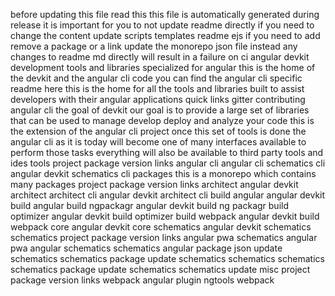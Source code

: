 before updating this file read this this file is automatically generated during release it is important for you to not update readme directly if you need to change the content update scripts templates readme ejs if you need to add remove a package or a link update the monorepo json file instead any changes to readme md directly will result in a failure on ci angular devkit development tools and libraries specialized for angular this is the home of the devkit and the angular cli code you can find the angular cli specific readme here this is the home for all the tools and libraries built to assist developers with their angular applications quick links gitter contributing angular cli the goal of devkit our goal is to provide a large set of libraries that can be used to manage develop deploy and analyze your code this is the extension of the angular cli project once this set of tools is done the angular cli as it is today will become one of many interfaces available to perform those tasks everything will also be available to third party tools and ides tools project package version links angular cli angular cli schematics cli angular devkit schematics cli packages this is a monorepo which contains many packages project package version links architect angular devkit architect architect cli angular devkit architect cli build angular angular devkit build angular build ngpackagr angular devkit build ng packagr build optimizer angular devkit build optimizer build webpack angular devkit build webpack core angular devkit core schematics angular devkit schematics schematics project package version links angular pwa schematics angular pwa angular schematics schematics angular package json update schematics schematics package update schematics schematics schematics schematics package update schematics schematics update misc project package version links webpack angular plugin ngtools webpack